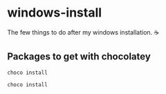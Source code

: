 # windows-install
The few things to do after my windows installation. :coffee:

## Packages to get with chocolatey 

```choco install  ```

`choco install`
